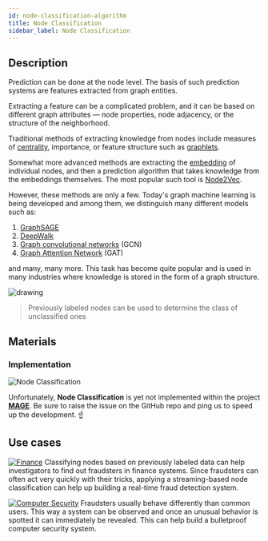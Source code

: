 ```yaml
---
id: node-classification-algorithm
title: Node Classification
sidebar_label: Node Classification
---
```


## Description

Prediction can be done at the node level. The basis of such prediction systems are features extracted from graph entities.

Extracting a feature can be a complicated problem, and it can be based on different graph attributes — node properties, node adjacency, or the structure of the neighborhood.

Traditional methods of extracting knowledge from nodes include measures of [centrality](https://en.wikipedia.org/wiki/Centrality), importance, or feature structure such as [graphlets](https://en.wikipedia.org/wiki/Graphlets).

Somewhat more advanced methods are extracting the [embedding](https://towardsdatascience.com/graph-embeddings-the-summary-cc6075aba007) of individual nodes, and then a prediction algorithm that takes knowledge from the embeddings themselves. The most popular such tool is [Node2Vec](/mage/algorithms/machine-learning-graph-analytics/node2vec-algorithm).

However, these methods are only a few. Today's graph machine learning is being developed and among them, we distinguish many different models such as:
1. [GraphSAGE](http://snap.stanford.edu/graphsage/)
2. [DeepWalk](https://towardsdatascience.com/deepwalk-its-behavior-and-how-to-implement-it-b5aac0290a15)
3. [Graph convolutional networks](https://towardsdatascience.com/understanding-graph-convolutional-networks-for-node-classification-a2bfdb7aba7b) (GCN)
4. [Graph Attention Network](https://arxiv.org/abs/1710.10903) (GAT)

and many, many more. This task has become quite popular and is used in many industries where knowledge is stored in the form of a graph structure.

<img src="https://i.imgur.com/hbWDz7q.png" alt="drawing"/>

> Previously labeled nodes can be used to determine the class of unclassified ones

## Materials

### Implementation

![Node Classification](https://img.shields.io/badge/Not_implemented-EB3434?style=for-the-badge&logo=github&logoColor=white)

Unfortunately, **Node Classification** is yet not implemented within the project [**MAGE**](https://github.com/memgraph/mage). Be sure to raise the issue on the GitHub repo and ping us to speed up the development. :point_up:
## Use cases

[![Finance](https://img.shields.io/badge/Finance-Application-8A477F?style=for-the-badge)](/mage/applications/finance-application)
Classifying nodes based on previously labeled data can help investigators to find out fraudsters in finance systems. Since fraudsters can often act very quickly with their tricks, applying a streaming-based node classification can help up building a real-time fraud detection system.

[![Computer Security](https://img.shields.io/badge/Computer_Security-Application-8A477F?style=for-the-badge)](/mage/applications/computer-security-application)
Fraudsters usually behave differently than common users. This way a system can be observed and once an unusual behavior is spotted it can immediately be revealed. This can help build a bulletproof computer security system.
